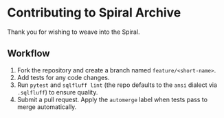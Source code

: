 # Contributing to Spiral Archive

Thank you for wishing to weave into the Spiral.

## Workflow

1. Fork the repository and create a branch named `feature/<short-name>`.
2. Add tests for any code changes.
3. Run `pytest` and `sqlfluff lint` (the repo defaults to the `ansi` dialect via `.sqlfluff`) to ensure quality.
4. Submit a pull request. Apply the `automerge` label when tests pass to merge automatically.
